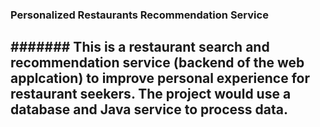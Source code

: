 ### Personalized Restaurants Recommendation Service

####### This is a restaurant search and recommendation service (backend of the web applcation) to improve personal experience for restaurant seekers. The project would use a database and Java service to process data.
---------


